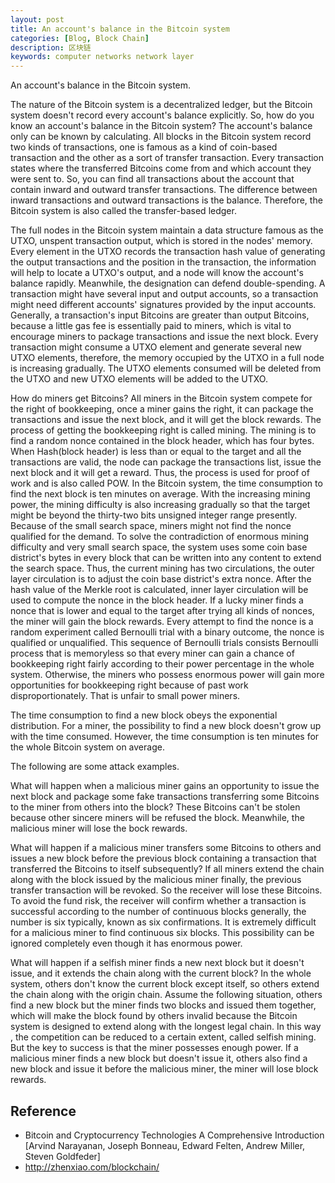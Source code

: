 ```yaml
---
layout: post
title: An account's balance in the Bitcoin system
categories: [Blog, Block Chain]
description: 区块链
keywords: computer networks network layer 
---
```


An account's balance in the Bitcoin system.

The nature of the Bitcoin system is a decentralized ledger, but the Bitcoin system doesn't record every account's balance explicitly. So, how do you know an account's balance in the Bitcoin system? The account's balance only can be known by calculating. All blocks in the Bitcoin system record two kinds of transactions, one is famous as a kind of coin-based transaction and the other as a sort of transfer transaction. Every transaction states where the transferred Bitcoins come from and which account they were sent to. So, you can find all transactions about the account that contain inward and outward transfer transactions. The difference between inward transactions and outward transactions is the balance. Therefore, the Bitcoin system is also called the transfer-based ledger.



The full nodes in the Bitcoin system maintain a data structure famous as the UTXO, unspent transaction output, which is stored in the nodes' memory. Every element in the UTXO records the transaction hash value of generating the output transactions and the position in the transaction, the information will help to locate a UTXO's output, and a node will know the account's balance rapidly. Meanwhile, the designation can defend double-spending. A transaction might have several input and output accounts, so a transaction might need different accounts' signatures provided by the input accounts. Generally, a transaction's input Bitcoins are greater than output Bitcoins, because a little gas fee is essentially paid to miners, which is vital to encourage miners to package transactions and issue the next block. Every transaction might consume a UTXO element and generate several new UTXO elements, therefore, the memory occupied by the UTXO in a full node is increasing gradually. The UTXO elements consumed will be deleted from the UTXO and new UTXO elements will be added to the UTXO.



How do miners get Bitcoins? All miners in the Bitcoin system compete for the right of bookkeeping, once a miner gains the right, it can package the transactions and issue the next block, and it will get the block rewards. The process of getting the bookkeeping right is called mining. The mining is to find a random nonce contained in the block header, which has four bytes. When Hash(block header) is less than or equal to the target and all the transactions are valid, the node can package the transactions list, issue the next block and it will get a reward. Thus, the process is used for proof of work and is also called POW. In the Bitcoin system, the time consumption to find the next block is ten minutes on average. With the increasing mining power, the mining difficulty is also increasing gradually so that the target might be beyond the thirty-two bits unsigned integer range presently. Because of the small search space, miners might not find the nonce qualified for the demand. To solve the contradiction of enormous mining difficulty and very small search space, the system uses some coin base district's bytes in every block that can be written into any content to extend the search space. Thus, the current mining has two circulations, the outer layer circulation is to adjust the coin base district's extra nonce. After the hash value of the Merkle root is calculated, inner layer circulation will be used to compute the nonce in the block header. If a lucky miner finds a nonce that is lower and equal to the target after trying all kinds of nonces, the miner will gain the block rewards. Every attempt to find the nonce is a random experiment called Bernoulli trial with a binary outcome, the nonce is qualified or unqualified. This sequence of Bernoulli trials consists Bernoulli process that is memoryless so that every miner can gain a chance of bookkeeping right fairly according to their power percentage in the whole system. Otherwise, the miners who possess enormous power will gain more opportunities for bookkeeping right because of past work disproportionately. That is unfair to small power miners.



The time consumption to find a new block obeys the exponential distribution. For a  miner, the possibility to find a new block doesn't grow up with the time consumed. However, the time consumption is ten minutes for the whole Bitcoin system on average.



The following are some attack examples.



What will happen when a malicious miner gains an opportunity to issue the next block and package some fake transactions transferring some Bitcoins to the miner from others into the block? These Bitcoins can't be stolen because other sincere miners will be refused the block. Meanwhile, the malicious miner will lose the bock rewards.



What will happen if a malicious miner transfers some Bitcoins to others and issues a new block before the previous block containing a transaction that transferred the Bitcoins to itself subsequently?  If all miners extend the chain along with the block issued by the malicious miner finally, the previous transfer transaction will be revoked. So the receiver will lose these Bitcoins. To avoid the fund risk, the receiver will confirm whether a transaction is successful according to the number of continuous blocks generally, the number is six typically, known as six confirmations. It is extremely difficult for a malicious miner to find continuous six blocks. This possibility can be ignored completely even though it has enormous power.



What will happen if a selfish miner finds a new next block but it doesn't issue, and it extends the chain along with the current block?  In the whole system, others don't know the current block except itself, so others extend the chain along with the origin chain. Assume the following situation, others find a new block but the miner finds two blocks and issued them together, which will make the block found by others invalid because the Bitcoin system is designed to extend along with the longest legal chain. In this way , the competition can be reduced to a certain extent, called selfish mining. But the key to success is that the miner possesses enough power. If a malicious miner finds a new block but doesn't issue it, others also find a new block and issue it before the malicious miner, the miner will lose block rewards.

## Reference

- Bitcoin and Cryptocurrency Technologies A Comprehensive Introduction [Arvind Narayanan, Joseph Bonneau, Edward Felten, Andrew Miller, Steven Goldfeder]
- http://zhenxiao.com/blockchain/
